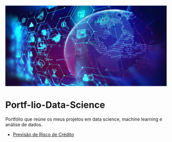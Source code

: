 ![Screenshot](data-science-1280x640.jpg)



# Portf-lio-Data-Science
Portfólio que reúne os meus projetos em data science, machine learning e análise de dados.


-  [Previsão de Risco de Crédito](https://github.com/Orion-Hunter/risco-de-credito-com-naive-bayes)
